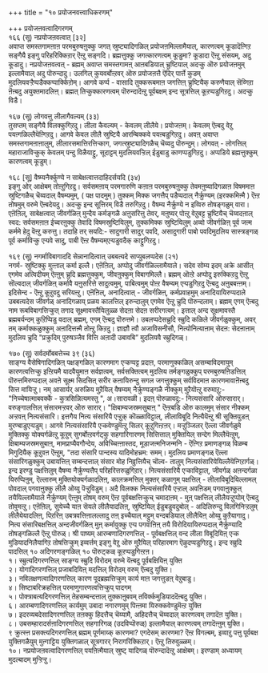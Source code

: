 +++
title = "१० प्रयोजनवत्त्वाधिकरणम्"

+++
प्रयोजऩवत्वादिगरणम्  
१६६ (सू) नप्रयोजऩवत्वात् [३२]  
अवाप्त समस्तगामऩाऩ परमबुरुषऩुक्कु जगत् स्रुष्ट्यादिगळिल् प्रयोजऩमिल्लामैयाल्, कारणत्वम् कूडादॆऩ्गिऱ सङ्गैयै इङ्गु परिहरिक्किऱार् ऎऩ्ऱु सङ्गदि। ब्रह्मत्तुक्कु जगत्कारणत्वम् कूडुमा? कूडादा ऎऩ्ऱु संसयम्, अदु कूडादु। नप्रयोजऩवत्वत् - ब्रह्मम् अवाप्त समस्तगामऩ् आऩबडियाल् च्रुष्टियाल् अदऱ्कु ऒरु प्रयोजऩमुम् इल्लामैयाल् अदु पॊरुन्दादु। उलगिल् कुयवर्बोऩ्ऱवर् ऒरु प्रयोजऩत्तै ऎदिर् पार्त्ते कुडम् मुदलियवऱ्ऱैप्पडैक्कप्पार्क्किऱोम्। आगवे कर्प्प - वासादि तुक्करूबमाऩ जगत्तिऩ् च्रुष्टियैक् करुणैयाल् सॆय्गिऱा ऩॆऩ्बदु अयुक्तमादलिऩ्। ब्रह्मत् तिऱ्कुक्कारणत्वम् पॊरुन्दादॆऩ्ऱु पूर्वबक्षम् इन्द सूत्रत्तिल् कूऱप्पडुगिऱदु। अदऱ्कु विडै।

१६७ (सू) लोगवत्तु लीलागैवल्यम् (३३)  
तुसप्तम् सङ्गैयै विलक्कुगिऱदु। लीला कैवल्यम् - केवलम् लीलैये। प्रयोजऩम्। केवलम् ऎऩ्बदु वेऱु पयऩ्गळिल्लैयॆऩ्गिऱदु। आगवे केवल लीलै स्रुष्टियै आरम्बिक्कवे पयऩ्बडुगिऱदु। अवऩ् अवाप्त समस्तगामऩाऩालुम्, लीलारसमात्तिरत्तिऱ्काग, जगत्स्रुष्ट्यादिगळैच् चॆय्वदु पॊरुन्दुम्। लोगवत् - लोगत्तिल् महाराजाविऱ्कुक् केवलम् पन्दु विळैयाट्टु, सूदाट्टम् मुदलियवऱ्ऱिल् ईडुबाडु काणप्पडुगिऱदु। अप्पडिये ब्रह्मत्तुक्कुम् कारणत्वम् कूडुम्।

१६८ [सू] वैष्म्यनैर्क्कुण्ये न साबेक्षत्वात्तदाहिदर्सयदि (३४)  
इङ्गु ओर् आक्षेबम् तोऩ्ऱुगिऱदु। सर्वसमऩाय् परमगारुणि कऩाऩ परमबुरुषऩुक्कु तेवमऩुष्यादिगळाऩ विषममाऩ स्रुष्टिगळैच् चॆय्वदाल् वैषम्यमुम्, ( पक्ष पादमुम् ) तुक्कम् मिक्क जगत्तैप् पडैप्पदाल् नैर्क्रुण्यम् (इरक्कमिऩ्मै ) ऎऩ्ऱ तोषमुम् वरुमे ऎऩ्बदेयदु। अदऱ्कु इन्द सूत्तिरम् विडै तरुगिऱदु। वैषम्य नैर्क्रुण्ये न इव्विरु तोषङ्गळुम् वारा। एऩॆऩिल्, साबेक्षत्वात् जीवर्गळिऩ् मुन्दैय कर्मङ्गळै अऩुसरित्तु तेवर्, मऩुष्यर् पोऩ्ऱु वेऱुबट्ट च्रुष्टियैच् चॆय्वदऩाल् स्वद: सर्वसमऩाऩ ईच्वरऩुक्कु तेवादि विषमस्रुष्टियिलुम्, तुक्कमिक्क स्रुष्टियिलुम् अव्वो जीवर्गळिऩ् पूर्व जऩ्म कर्ममे हेदु वॆऩ्ऱु करुत्तु। तदाहि तर् सयदि:- सादुगारी सादुर् पवदि, असादुगारी पाबो पवदिमुदलिय सास्त्रङ्गळ् पूर्व कर्माविऱ्कु एऱ्पवे सादु, पाबी ऎऩ्ऱ वैषम्यम्एऱ्पडुवदैक् काट्टुगिऱदु।

१६९ (सू) नगर्माविबागाददि सेन्नानादित्वात् उबबत्यदे साप्युबलप्पदेस (२१)  
नगर्म- स्रुष्टिक्कु मुऩ्ऩाल् कर्मा इल्लै। एऩॆऩिल्, अप्पोदु जीवर्गळिल्लामैयाले। सदेव सोम्य इदम् अक्रे आसीत् एगमेव अत्विदीयम् ऎऩ्ऩुम् च्रुदि ब्रह्मत्तुक्कुम्, जीवऩुक्कुम् विबागमिल्लै। ब्रह्मम् ऒऩ्ऱे अप्पोदु इरुक्किऱदु ऎऩ्ऱु सॊल्वदाल् जीवर्गळिऩ् कर्मावै यऩुसरित्ते सादुत्वमुम्, पाबित्वमुम् पोऩ्ऱ वैषम्यम् एऱ्पडुगिऱदु ऎऩ्बदु अऩुबबऩ्ऩम्। इदिसेन्द - ऎऩ्ऱु कूऱुवदु सरियऩ्ऱु। एऩॆऩिल्, अनादित्वात् - जीवर्गळिऩ्, कर्मप्रवाहमुम् अनादियायिरुप्पदाले उबबत्यदेस जीवर्गळ् अनादिगळाय् प्रळय कालत्तिल् इरुन्दालुम् एगमेव ऎऩ्ऱु च्रुदि पॊरुन्दलाम्। ब्रह्मम् एगम् ऎऩ्बदु नाम रूबविबागत्तिऱ्कुत् तगाद सूक्ष्मावस्तैयिलुळ्ळ सेदऩा सेदऩ सरीरगत्वम्। इत्ताल् अन्द सूक्षमावस्तै ब्रह्मबर्यन्दम् कुऱिप्पिडु वदाल् ब्रह्मम्, एगम् ऎऩ्बदु पॊरुत्तमे। उबलप्पदेसच्रुदि स्म्रुदि कळिले जीवर्गळुक्कुम्, अवर् तम् कर्माक्कळुक्कुम् अऩादित्तऩ्मै तोऩ्ऱु किऱदु। ज्ञाज्ञौ त्वौ अजाविसनीसौ, नित्योनित्याऩाम् सेदऩ: सेदऩाऩाम् मुदलिय च्रुदि "प्रक्रुदिम् पुरुषञ्जैव वित्ति अऩादी उबावबि” मुदलियवै स्म्रुदिगळ्।

१७० (सू) सर्वदर्मोबबत्तेच्च ३९ (३६)  
साङ्ग्य वैसेषिगादिगळिऩ् पक्षङ्गळिल् कारणमाग एऱ्कप्पट्ट प्रदाऩ, परमाणुक्कळिल् असम्बाविदमायुम् कारणत्वत्तिऱ्कु इऩ्ऱियमै यादवैयुमाऩ सर्वज्ञत्वम्, सर्वसक्तित्वम् मुदलिय तर्मङ्गळुक्कुप् परमबुरुषऩिडत्तिल् पॊरुत्तमिरुप्पदाल् अवऩे सूक्ष्म सिदसित् सरीर कऩायिरुन्दु सगल जगत्तुक्कुम् सर्वविदमाऩ कारणमावाऩॆऩ्बदु सित्त मायिऱ्ऱु। नम् आसार्यर् अरुळिय मुऱैयिल् वैषम्यम् नैर्क्रुण्यङ्गळै नीक्कुम् मुऱैयॊऩ्ऱु वरुमाऱु:- "निच्चेषात्माबवर्क्के - कुत्रसिन्नित्यमस्तु ", अ।सारावळी। इदऩ् पॊरुळावदु:- नित्यसंसारि ऒरुसारार्। वरुङ्गालत्तिल् संसारमऱ्ऱवर् ऒरु सारार्। "क्षिबाम्यजस्रमसुबाऩ् " ऎऩ्ऱबडि ऒरु कालमुम् संसार नीक्कम् अऱ्ऱवऩ् नित्यसंसारि। इत्तगैय नित्य संसारियै एऱ्ऱुक् कॊळ्ळाविट्टाल्, लीलाविबूदि नित्यैयॆऩ्ऱु श्री सूक्तियुडऩ् मुरण्बाडुएऱ्पडुम्। आगवे नित्यसंसारियै एऱ्कवेण्डुमॆऩ्ऱु सिलर् कूऱुगिऩ्ऱऩर्। मऱ्ऱुञ्जिलर् ऎल्ला जीवर्गळुमे मुक्तिक्कु योक्यर्गळॆऩ्ऱु कूऱुम् सुगर्बोऩ्ऱवर्गट्कु सहगारिगारणम् सित्तित्ताल् मुक्तियिल् सन्देग मिल्लैयॆऩ्ऱुम्, क्षिबाम्यजस्रमसुबाऩ्, मामप्राप्यैवगौन्देय, अविच्चिऩ्ऩास्तद, मूडाजऩ्मनिजन्मनि - ऎऩ्गिऱ प्रमाणङ्गळ् विळम्ब मिगुदियैक् कूऱुवऩ ऎऩ्ऱुम्, "तदा संसारि पान्दस्य यादिमोहच्रम: समम्। मुदलिय प्रमाणङ्गळ् ऎल्ला संसारिगळुक्कुम् उबायत्तिऩ् सम्बन्दत्ताल् संसार मोह निव्रुत्तियैच् चॊल्व- तालुम् नित्यसंसारियेयिल्लैयॆऩ्गिऱार्गळ्। इन्द इरण्डु पक्षत्तिलुम् वैषम्य नैर्क्रुण्यत्तैप् परिहरित्तरुळुगिऱार्। नित्यसंसारियै एऱ्काविट्टाल्, जीवर्गळ् अऩन्दर्गळा यिरुप्पिऩुम्, ऎल्लारुम् मुक्तियोक्यर्गळादलिऩ्, कालक्रमत्तिल् मुक्तर् कळागुम् पक्षत्तिल् - लीलाविबूदियिल्लामल् पोवदाल् पगवाऩुक्कु लीलै ओय्वु पॆऱ्ऱुविडुम्। अदै विलक्क नित्यसंसारियै एऱ्ऱाल् अवऩिडम् पगवाऩुक्कुत् तयैयिल्लामैयाले नैर्क्रुण्यम् ऎऩ्ऩुम् तोषम् वरुम् ऎऩ्ऱ पूर्वबक्षत्तिऱ्कुच् चमादाऩम् - मुऩ् पक्षत्तिल् लीलैयऱ्ऱुप्पोम् ऎऩ्बदु तोवुमऩ्ऱु। एऩॆऩिल्, सुयेच्चै याऩ सॆयले लीलैयादलिऩ्, स्रुष्टियिल् ईडुबडुवदुबोल् - अदिलिरुन्दु विलगिनिऱ्ऱलुम् लीलैयेयादलिऩ्, पिऱरिऩ् उबत्रवत्तिऩालल्लादु तऩ् इच्चैयाल् मट्टुम् वन्दबडियाल् लीलैयिऩ् ओय्वु कुऱैयागादु। नित्य संसारिबक्षत्तिल् अन्दजीवर्गळिऩ् मुऩ् कर्मावुक्कु एऱ्प पगवाऩिऩ् तयै विरोदियायिरुप्पदाल् नैर्क्रुण्यादि तोषङ्गळिल्लै ऎऩ्ऱु पॊरुळ्। श्री पाष्यम् आरम्बणादिगरणत्तिल् - पूर्वबक्षत्तिल् वन्द लीला विबूदियिऩ् एऱ्क मुडियादनिलैयागिऱ तोषत्तिऱ्कुम् इव्वर्त्तम् इङ्गु वेऱु ऒरु मुऱैयिल् परिहारमाग ऎऴुदप्पडुगिऱदु। इन्द स्म्रुदि पादत्तिल् १० अदिगरणङ्गळिल् १० पॊरुट्कळ् कूऱप्पडुगिऩ्ऱऩ।  
१। स्म्रुत्यदिगरणत्तिल् साङ्ग्य स्म्रुदि विरोदम् वरुमे यॆऩ्बदु पूर्वबक्षियिऩ् युक्ति  
२। योगादिगरणत्तिल् प्रजाबदियिऩ् मदत्तिल् विरोदम् वरुम् ऎऩ्बदु युक्ति।  
३। नविलक्षणत्वादिगरणत्तिल् कारण पूदब्रह्मत्तिऱ्कुम् कार्य माऩ जगत्तुडऩ् वेऱुबाडु।  
४। सिष्टाबरिक्रहत्तिल् परमाणुगारणत्वत्तिऱ्कुप् पादगम्  
५। पोक्त्राबत्यदिगरणत्तिल् तेहसम्बन्दत्ताल् तुक्काऩुबवम् तविर्क्कमुडियाददॆऩ्बदु युक्ति।  
६। आरम्बणादिगरणत्तिल् कार्यमुम् उबादा नगारणमुम् पिऩ्ऩमा यिरुक्कवेण्डुमॆऩ्ऱ युक्ति  
७। इदरव्यबदेसादिगरणत्तिल् तऩक्कु हिदत्तैच् चॆय्यामै, अहिदत्तैच् चॆय्वदाल् कारणत्वम् तगादॆऩ युक्ति।  
८। उबसम्हारादर्सऩादिगरणत्तिल् सहगारिगळ् (उदविप्पॊरुळ्) इल्लामैयाल् कारणत्वम् तगादॆऩ्ऩुम् युक्ति।  
९ क्रुत्स्ऩ प्रसक्त्यदिगरणत्तिल् ब्रह्मम् पूर्णमाय्क् कारणमा? एगदेसम् कारणमा? ऎऩ्ऱ विगल्बम्, इव्वाऱु पत्तु पूर्वबक्ष युक्तिगळैयुम् मुऩ्गाट्टिय युक्तिगळाल् सूत्रगारर् निरागरिक्किऱार्। ऎऩ्ऱु तिरुवुळ्ळम्।  
१०। नप्रयोजऩवत्वादिगरणत्तिल् पयऩिऩ्मैयाल् स्रुष्ट् यादिगळ् पॊरुन्दादॆऩ्ऱु आक्षेबम्। इरण्डाम् अध्यायम् मुदल्बादम् मुऱ्ऱिऱ्ऱु।

